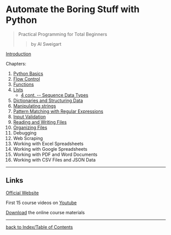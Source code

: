# Automate the Boring Stuff with Python
> Practical Programming for Total Beginners
>> by Al Sweigart
  
[Introduction](atbswpIntro.md)

Chapters:
1. [Python Basics](atbswp1.md)
2. [Flow Control](atbswp2.md)
3. [Functions](atbswp3.md)
4. [Lists](atbswp4.md)
    - [4 cont. -- Sequence Data Types](atbswp4cont.md)
5. [Dictionaries and Structuring Data](atbswp5.md)
6. [Manipulating strings](atbswp6.md)
7. [Pattern Matching with Regular Expressions](atbswp7.md)
8. [Input Validation](atbswp8.md)
9. [Reading and Writing Files](atbswp9.md)
10. [Organizing Files](atbswp10.md)
11. Debugging
12. Web Scraping
13. Working with Excel Spreadsheets
14. Working with Google Spreadsheets
15. Working with PDF and Word Documents
16. Working with CSV Files and JSON Data


---
## Links

[Official Website](https://automatetheboringstuff.com/)

First 15 course videos on [Youtube](https://www.youtube.com/watch?v=1F_OgqRuSdI&list=PL0-84-yl1fUnRuXGFe_F7qSH1LEnn9LkW)

[Download](https://www.nostarch.com/download/Automate_the_Boring_Stuff_onlinematerials.zip) the online course materials

---
[back to Index/Table of Contents](index.md)
